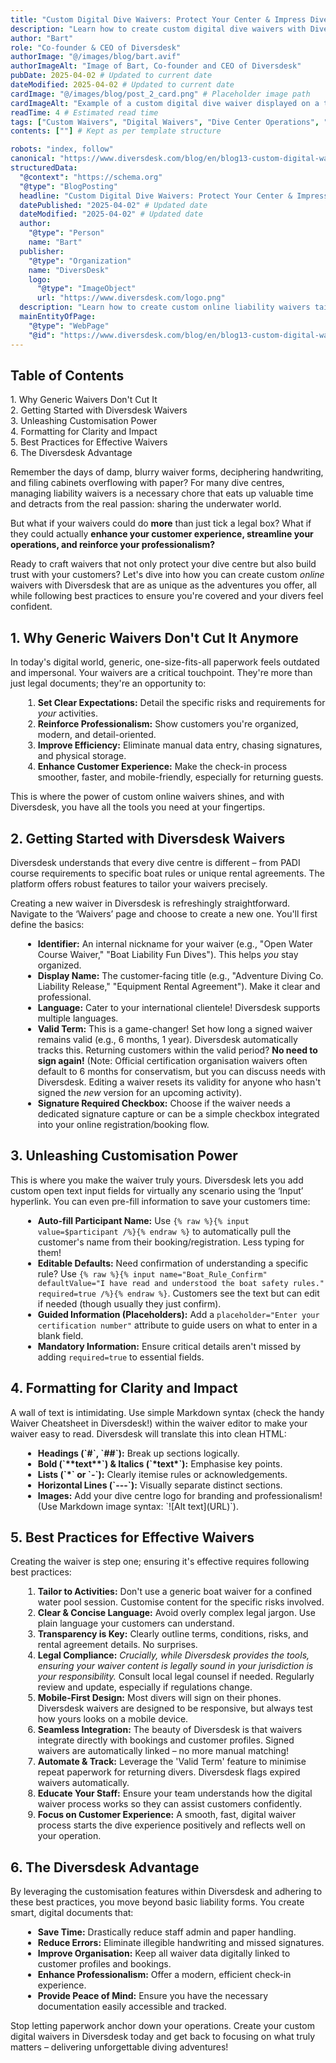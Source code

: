 ```yaml
---
title: "Custom Digital Dive Waivers: Protect Your Center & Impress Divers"
description: "Learn how to create custom digital dive waivers with Diversdesk. Protect your dive center, streamline operations, enhance customer experience, and ensure compliance."
author: "Bart"
role: "Co-founder & CEO of Diversdesk"
authorImage: "@/images/blog/bart.avif"
authorImageAlt: "Image of Bart, Co-founder and CEO of Diversdesk"
pubDate: 2025-04-02 # Updated to current date
dateModified: 2025-04-02 # Updated to current date
cardImage: "@/images/blog/post_2_card.png" # Placeholder image path
cardImageAlt: "Example of a custom digital dive waiver displayed on a tablet at a dive center reception"
readTime: 4 # Estimated read time
tags: ["Custom Waivers", "Digital Waivers", "Dive Center Operations", "Liability Waiver", "Risk Management", "Diversdesk", "Online Forms", "Dive Business"] # Updated tags
contents: [""] # Kept as per template structure

robots: "index, follow"
canonical: "https://www.diversdesk.com/blog/en/blog13-custom-digital-waivers" # Updated canonical URL
structuredData:
  "@context": "https://schema.org"
  "@type": "BlogPosting"
  headline: "Custom Digital Dive Waivers: Protect Your Center & Impress Divers" # Updated headline
  datePublished: "2025-04-02" # Updated date
  dateModified: "2025-04-02" # Updated date
  author:
    "@type": "Person"
    name: "Bart"
  publisher:
    "@type": "Organization"
    name: "DiversDesk"
    logo:
      "@type": "ImageObject"
      url: "https://www.diversdesk.com/logo.png"
  description: "Learn how to create custom online liability waivers tailored to your dive center using Diversdesk. Improve efficiency, ensure legal protection, and enhance the customer check-in experience with digital forms." # Updated description
  mainEntityOfPage:
    "@type": "WebPage"
    "@id": "https://www.diversdesk.com/blog/en/blog13-custom-digital-waivers" # Updated URL
---
```


<nav id="toc" class="mb-8">
  <h2 class="text-xl font-bold mb-3">Table of Contents</h2>
  <ul class="space-y-2 text-neutral-600 dark:text-neutral-400">
    <li><a href="#why-digital-waivers" class="hover:text-neutral-800 dark:hover:text-neutral-200">1. Why Generic Waivers Don't Cut It</a></li>
    <li><a href="#getting-started" class="hover:text-neutral-800 dark:hover:text-neutral-200">2. Getting Started with Diversdesk Waivers</a></li>
    <li><a href="#customisation-power" class="hover:text-neutral-800 dark:hover:text-neutral-200">3. Unleashing Customisation Power</a></li>
    <li><a href="#formatting-clarity" class="hover:text-neutral-800 dark:hover:text-neutral-200">4. Formatting for Clarity and Impact</a></li>
    <li><a href="#best-practices" class="hover:text-neutral-800 dark:hover:text-neutral-200">5. Best Practices for Effective Waivers</a></li>
    <li><a href="#diversdesk-advantage" class="hover:text-neutral-800 dark:hover:text-neutral-200">6. The Diversdesk Advantage</a></li>
  </ul>
</nav>

<p>
Remember the days of damp, blurry waiver forms, deciphering handwriting, and filing cabinets overflowing with paper? For many dive centres, managing liability waivers is a necessary chore that eats up valuable time and detracts from the real passion: sharing the underwater world.
</p>
<p>
But what if your waivers could do <strong>more</strong> than just tick a legal box? What if they could actually <strong>enhance your customer experience, streamline your operations, and reinforce your professionalism?</strong>
</p>
<p>
Ready to craft waivers that not only protect your dive centre but also build trust with your customers? Let's dive into how you can create custom <em>online</em> waivers with Diversdesk that are as unique as the adventures you offer, all while following best practices to ensure you're covered and your divers feel confident.
</p>

<h2 id="why-digital-waivers" class="section-heading">1. Why Generic Waivers Don't Cut It Anymore</h2>
<p>
In today's digital world, generic, one-size-fits-all paperwork feels outdated and impersonal. Your waivers are a critical touchpoint. They're more than just legal documents; they're an opportunity to:
</p>
<ol style="list-style-type: decimal; margin-left: 20px; margin-bottom: 1em;">
  <li><strong>Set Clear Expectations:</strong> Detail the specific risks and requirements for <em>your</em> activities.</li>
  <li><strong>Reinforce Professionalism:</strong> Show customers you're organized, modern, and detail-oriented.</li>
  <li><strong>Improve Efficiency:</strong> Eliminate manual data entry, chasing signatures, and physical storage.</li>
  <li><strong>Enhance Customer Experience:</strong> Make the check-in process smoother, faster, and mobile-friendly, especially for returning guests.</li>
</ol>
<p>
This is where the power of custom online waivers shines, and with Diversdesk, you have all the tools you need at your fingertips.
</p>

<h2 id="getting-started" class="section-heading">2. Getting Started with Diversdesk Waivers</h2>
<p>
Diversdesk understands that every dive centre is different – from PADI course requirements to specific boat rules or unique rental agreements. The platform offers robust features to tailor your waivers precisely.
</p>
<p>
Creating a new waiver in Diversdesk is refreshingly straightforward. Navigate to the ‘Waivers’ page and choose to create a new one. You'll first define the basics:
</p>
<ul style="list-style-type: disc; margin-left: 20px; margin-bottom: 1em;">
  <li><strong>Identifier:</strong> An internal nickname for your waiver (e.g., "Open Water Course Waiver," "Boat Liability Fun Dives"). This helps <em>you</em> stay organized.</li>
  <li><strong>Display Name:</strong> The customer-facing title (e.g., "Adventure Diving Co. Liability Release," "Equipment Rental Agreement"). Make it clear and professional.</li>
  <li><strong>Language:</strong> Cater to your international clientele! Diversdesk supports multiple languages.</li>
  <li><strong>Valid Term:</strong> This is a game-changer! Set how long a signed waiver remains valid (e.g., 6 months, 1 year). Diversdesk automatically tracks this. Returning customers within the valid period? <strong>No need to sign again!</strong> (Note: Official certification organisation waivers often default to 6 months for conservatism, but you can discuss needs with Diversdesk. Editing a waiver resets its validity for anyone who hasn't signed the <em>new</em> version for an upcoming activity).</li>
  <li><strong>Signature Required Checkbox:</strong> Choose if the waiver needs a dedicated signature capture or can be a simple checkbox integrated into your online registration/booking flow.</li>
</ul>

<h2 id="customisation-power" class="section-heading">3. Unleashing Customisation Power</h2>
<p>
This is where you make the waiver truly yours. Diversdesk lets you add custom open text input fields for virtually any scenario using the ‘Input’ hyperlink. You can even pre-fill information to save your customers time:
</p>
<ul style="list-style-type: disc; margin-left: 20px; margin-bottom: 1em;">
  <li><strong>Auto-fill Participant Name:</strong> Use <code>{% raw %}{% input value=$participant /%}{% endraw %}</code> to automatically pull the customer's name from their booking/registration. Less typing for them!</li>
  <li><strong>Editable Defaults:</strong> Need confirmation of understanding a specific rule? Use <code>{% raw %}{% input name="Boat_Rule_Confirm" defaultValue="I have read and understood the boat safety rules." required=true /%}{% endraw %}</code>. Customers see the text but can edit if needed (though usually they just confirm).</li>
  <li><strong>Guided Information (Placeholders):</strong> Add a <code>placeholder="Enter your certification number"</code> attribute to guide users on what to enter in a blank field.</li>
  <li><strong>Mandatory Information:</strong> Ensure critical details aren't missed by adding <code>required=true</code> to essential fields.</li>
</ul>

<h2 id="formatting-clarity" class="section-heading">4. Formatting for Clarity and Impact</h2>
<p>
A wall of text is intimidating. Use simple Markdown syntax (check the handy Waiver Cheatsheet in Diversdesk!) within the waiver editor to make your waiver easy to read. Diversdesk will translate this into clean HTML:
</p>
<ul style="list-style-type: disc; margin-left: 20px; margin-bottom: 1em;">
  <li><strong>Headings (`#`, `##`):</strong> Break up sections logically.</li>
  <li><strong>Bold (`**text**`) & Italics (`*text*`):</strong> Emphasise key points.</li>
  <li><strong>Lists (`*` or `-`):</strong> Clearly itemise rules or acknowledgements.</li>
  <li><strong>Horizontal Lines (`---`):</strong> Visually separate distinct sections.</li>
  <li><strong>Images:</strong> Add your dive centre logo for branding and professionalism! (Use Markdown image syntax: `![Alt text](URL)`).</li>
</ul>

<h2 id="best-practices" class="section-heading">5. Best Practices for Effective Waivers</h2>
<p>
Creating the waiver is step one; ensuring it's effective requires following best practices:
</p>
<ol style="list-style-type: decimal; margin-left: 20px; margin-bottom: 1em;">
  <li><strong>Tailor to Activities:</strong> Don't use a generic boat waiver for a confined water pool session. Customise content for the specific risks involved.</li>
  <li><strong>Clear & Concise Language:</strong> Avoid overly complex legal jargon. Use plain language your customers can understand.</li>
  <li><strong>Transparency is Key:</strong> Clearly outline terms, conditions, risks, and rental agreement details. No surprises.</li>
  <li><strong>Legal Compliance:</strong> <em>Crucially, while Diversdesk provides the tools, ensuring your waiver content is legally sound in your jurisdiction is your responsibility.</em> Consult local legal counsel if needed. Regularly review and update, especially if regulations change.</li>
  <li><strong>Mobile-First Design:</strong> Most divers will sign on their phones. Diversdesk waivers are designed to be responsive, but always test how yours looks on a mobile device.</li>
  <li><strong>Seamless Integration:</strong> The beauty of Diversdesk is that waivers integrate directly with bookings and customer profiles. Signed waivers are automatically linked – no more manual matching!</li>
  <li><strong>Automate & Track:</strong> Leverage the 'Valid Term' feature to minimise repeat paperwork for returning divers. Diversdesk flags expired waivers automatically.</li>
  <li><strong>Educate Your Staff:</strong> Ensure your team understands how the digital waiver process works so they can assist customers confidently.</li>
  <li><strong>Focus on Customer Experience:</strong> A smooth, fast, digital waiver process starts the dive experience positively and reflects well on your operation.</li>
</ol>

<h2 id="diversdesk-advantage" class="section-heading">6. The Diversdesk Advantage</h2>
<p>
By leveraging the customisation features within Diversdesk and adhering to these best practices, you move beyond basic liability forms. You create smart, digital documents that:
</p>
<ul style="list-style-type: disc; margin-left: 20px; margin-bottom: 1em;">
  <li><strong>Save Time:</strong> Drastically reduce staff admin and paper handling.</li>
  <li><strong>Reduce Errors:</strong> Eliminate illegible handwriting and missed signatures.</li>
  <li><strong>Improve Organisation:</strong> Keep all waiver data digitally linked to customer profiles and bookings.</li>
  <li><strong>Enhance Professionalism:</strong> Offer a modern, efficient check-in experience.</li>
  <li><strong>Provide Peace of Mind:</strong> Ensure you have the necessary documentation easily accessible and tracked.</li>
</ul>
<p>
Stop letting paperwork anchor down your operations. Create your custom digital waivers in Diversdesk today and get back to focusing on what truly matters – delivering unforgettable diving adventures!
</p>